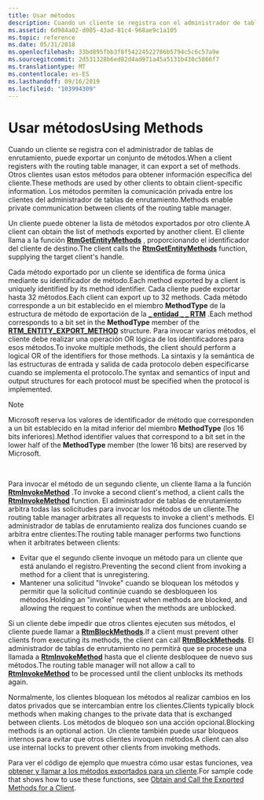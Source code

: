 ```yaml
---
title: Usar métodos
description: Cuando un cliente se registra con el administrador de tablas de enrutamiento, puede exportar un conjunto de métodos. Otros clientes usan estos métodos para obtener información específica del cliente. Los métodos permiten la comunicación privada entre los clientes del administrador de tablas de enrutamiento.
ms.assetid: 6d984a02-d005-43ad-81c4-968ae9c1a105
ms.topic: reference
ms.date: 05/31/2018
ms.openlocfilehash: 33bd895fbb3f8f54224522786b5794c5c6c57a9e
ms.sourcegitcommit: 2d531328b6ed82d4ad971a45a5131b430c5866f7
ms.translationtype: MT
ms.contentlocale: es-ES
ms.lasthandoff: 09/16/2019
ms.locfileid: "103994309"
---
```

# <a name="using-methods"></a><span data-ttu-id="aeebb-105">Usar métodos</span><span class="sxs-lookup"><span data-stu-id="aeebb-105">Using Methods</span></span>

<span data-ttu-id="aeebb-106">Cuando un cliente se registra con el administrador de tablas de enrutamiento, puede exportar un conjunto de métodos.</span><span class="sxs-lookup"><span data-stu-id="aeebb-106">When a client registers with the routing table manager, it can export a set of methods.</span></span> <span data-ttu-id="aeebb-107">Otros clientes usan estos métodos para obtener información específica del cliente.</span><span class="sxs-lookup"><span data-stu-id="aeebb-107">These methods are used by other clients to obtain client-specific information.</span></span> <span data-ttu-id="aeebb-108">Los métodos permiten la comunicación privada entre los clientes del administrador de tablas de enrutamiento.</span><span class="sxs-lookup"><span data-stu-id="aeebb-108">Methods enable private communication between clients of the routing table manager.</span></span>

<span data-ttu-id="aeebb-109">Un cliente puede obtener la lista de métodos exportados por otro cliente.</span><span class="sxs-lookup"><span data-stu-id="aeebb-109">A client can obtain the list of methods exported by another client.</span></span> <span data-ttu-id="aeebb-110">El cliente llama a la función [**RtmGetEntityMethods**](/windows/desktop/api/Rtmv2/nf-rtmv2-rtmgetentitymethods) , proporcionando el identificador del cliente de destino.</span><span class="sxs-lookup"><span data-stu-id="aeebb-110">The client calls the [**RtmGetEntityMethods**](/windows/desktop/api/Rtmv2/nf-rtmv2-rtmgetentitymethods) function, supplying the target client's handle.</span></span>

<span data-ttu-id="aeebb-111">Cada método exportado por un cliente se identifica de forma única mediante su identificador de método.</span><span class="sxs-lookup"><span data-stu-id="aeebb-111">Each method exported by a client is uniquely identified by its method identifier.</span></span> <span data-ttu-id="aeebb-112">Cada cliente puede exportar hasta 32 métodos.</span><span class="sxs-lookup"><span data-stu-id="aeebb-112">Each client can export up to 32 methods.</span></span> <span data-ttu-id="aeebb-113">Cada método corresponde a un bit establecido en el miembro **MethodType** de la estructura de método de exportación de la [**\_ entidad \_ \_ RTM**](/windows/win32/api/rtmv2/nc-rtmv2-_entity_method) .</span><span class="sxs-lookup"><span data-stu-id="aeebb-113">Each method corresponds to a bit set in the **MethodType** member of the [**RTM\_ENTITY\_EXPORT\_METHOD**](/windows/win32/api/rtmv2/nc-rtmv2-_entity_method) structure.</span></span> <span data-ttu-id="aeebb-114">Para invocar varios métodos, el cliente debe realizar una operación OR lógica de los identificadores para esos métodos.</span><span class="sxs-lookup"><span data-stu-id="aeebb-114">To invoke multiple methods, the client should perform a logical OR of the identifiers for those methods.</span></span> <span data-ttu-id="aeebb-115">La sintaxis y la semántica de las estructuras de entrada y salida de cada protocolo deben especificarse cuando se implementa el protocolo.</span><span class="sxs-lookup"><span data-stu-id="aeebb-115">The syntax and semantics of input and output structures for each protocol must be specified when the protocol is implemented.</span></span>

> [!Note]  
> <span data-ttu-id="aeebb-116">Microsoft reserva los valores de identificador de método que corresponden a un bit establecido en la mitad inferior del miembro **MethodType** (los 16 bits inferiores).</span><span class="sxs-lookup"><span data-stu-id="aeebb-116">Method identifier values that correspond to a bit set in the lower half of the **MethodType** member (the lower 16 bits) are reserved by Microsoft.</span></span>

 

<span data-ttu-id="aeebb-117">Para invocar el método de un segundo cliente, un cliente llama a la función [**RtmInvokeMethod**](/windows/desktop/api/Rtmv2/nf-rtmv2-rtminvokemethod) .</span><span class="sxs-lookup"><span data-stu-id="aeebb-117">To invoke a second client's method, a client calls the [**RtmInvokeMethod**](/windows/desktop/api/Rtmv2/nf-rtmv2-rtminvokemethod) function.</span></span> <span data-ttu-id="aeebb-118">El administrador de tablas de enrutamiento arbitra todas las solicitudes para invocar los métodos de un cliente.</span><span class="sxs-lookup"><span data-stu-id="aeebb-118">The routing table manager arbitrates all requests to invoke a client's methods.</span></span> <span data-ttu-id="aeebb-119">El administrador de tablas de enrutamiento realiza dos funciones cuando se arbitra entre clientes:</span><span class="sxs-lookup"><span data-stu-id="aeebb-119">The routing table manager performs two functions when it arbitrates between clients:</span></span>

-   <span data-ttu-id="aeebb-120">Evitar que el segundo cliente invoque un método para un cliente que está anulando el registro.</span><span class="sxs-lookup"><span data-stu-id="aeebb-120">Preventing the second client from invoking a method for a client that is unregistering.</span></span>
-   <span data-ttu-id="aeebb-121">Mantener una solicitud "Invoke" cuando se bloquean los métodos y permitir que la solicitud continúe cuando se desbloqueen los métodos.</span><span class="sxs-lookup"><span data-stu-id="aeebb-121">Holding an "invoke" request when methods are blocked, and allowing the request to continue when the methods are unblocked.</span></span>

<span data-ttu-id="aeebb-122">Si un cliente debe impedir que otros clientes ejecuten sus métodos, el cliente puede llamar a [**RtmBlockMethods**](/windows/desktop/api/Rtmv2/nf-rtmv2-rtmblockmethods).</span><span class="sxs-lookup"><span data-stu-id="aeebb-122">If a client must prevent other clients from executing its methods, the client can call [**RtmBlockMethods**](/windows/desktop/api/Rtmv2/nf-rtmv2-rtmblockmethods).</span></span> <span data-ttu-id="aeebb-123">El administrador de tablas de enrutamiento no permitirá que se procese una llamada a [**RtmInvokeMethod**](/windows/desktop/api/Rtmv2/nf-rtmv2-rtminvokemethod) hasta que el cliente desbloquee de nuevo sus métodos.</span><span class="sxs-lookup"><span data-stu-id="aeebb-123">The routing table manager will not allow a call to [**RtmInvokeMethod**](/windows/desktop/api/Rtmv2/nf-rtmv2-rtminvokemethod) to be processed until the client unblocks its methods again.</span></span>

<span data-ttu-id="aeebb-124">Normalmente, los clientes bloquean los métodos al realizar cambios en los datos privados que se intercambian entre los clientes.</span><span class="sxs-lookup"><span data-stu-id="aeebb-124">Clients typically block methods when making changes to the private data that is exchanged between clients.</span></span> <span data-ttu-id="aeebb-125">Los métodos de bloqueo son una acción opcional.</span><span class="sxs-lookup"><span data-stu-id="aeebb-125">Blocking methods is an optional action.</span></span> <span data-ttu-id="aeebb-126">Un cliente también puede usar bloqueos internos para evitar que otros clientes invoquen métodos.</span><span class="sxs-lookup"><span data-stu-id="aeebb-126">A client can also use internal locks to prevent other clients from invoking methods.</span></span>

<span data-ttu-id="aeebb-127">Para ver el código de ejemplo que muestra cómo usar estas funciones, vea [obtener y llamar a los métodos exportados para un cliente](obtain-and-call-the-exported-methods-for-a-client.md).</span><span class="sxs-lookup"><span data-stu-id="aeebb-127">For sample code that shows how to use these functions, see [Obtain and Call the Exported Methods for a Client](obtain-and-call-the-exported-methods-for-a-client.md).</span></span>

 

 




